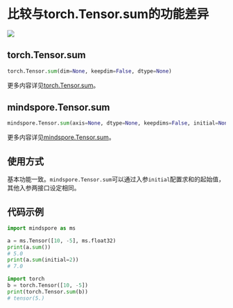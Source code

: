 # 比较与torch.Tensor.sum的功能差异

<a href="https://gitee.com/mindspore/docs/blob/master/docs/mindspore/source_zh_cn/note/api_mapping/pytorch_diff/TensorSum.md" target="_blank"><img src="https://mindspore-website.obs.cn-north-4.myhuaweicloud.com/website-images/master/resource/_static/logo_source.png"></a>

## torch.Tensor.sum

```python
torch.Tensor.sum(dim=None, keepdim=False, dtype=None)
```

更多内容详见[torch.Tensor.sum](https://pytorch.org/docs/1.5.0/tensors.html#torch.Tensor.sum)。

## mindspore.Tensor.sum

```python
mindspore.Tensor.sum(axis=None, dtype=None, keepdims=False, initial=None)
```

更多内容详见[mindspore.Tensor.sum](https://www.mindspore.cn/docs/zh-CN/master/api_python/mindspore/Tensor/mindspore.Tensor.sum.html#mindspore.Tensor.sum)。

## 使用方式

基本功能一致。`mindspore.Tensor.sum`可以通过入参`initial`配置求和的起始值，其他入参两接口设定相同。

## 代码示例

```python
import mindspore as ms

a = ms.Tensor([10, -5], ms.float32)
print(a.sum())
# 5.0
print(a.sum(initial=2))
# 7.0

import torch
b = torch.Tensor([10, -5])
print(torch.Tensor.sum(b))
# tensor(5.)
```
